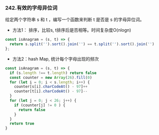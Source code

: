 ### 242.有效的字母异位词
给定两个字符串 s 和 t ，编写一个函数来判断 t 是否是 s 的字母异位词。
- 方法1： 排序，比较s, t排序后是否相等。时间复杂度O(nlogn)
```js
const isAnagram = (s, t) => {
  return s.split('').sort().join('') == t.split('').sort().join('')
};
```

- 方法2：hash Map, 统计每个字母出现的频次
```js
const isAnagram = (s, t) => {
  if (s.length !== t.length) return false
  const counter = new Array(26).fill(0)
  for (let i = 0; i < s.length; i++) {
    counter[s[i].charCodeAt() - 97]++
    counter[t[i].charCodeAt() - 97]--
  }
  for (let j = 0; j < 26; j++) {
    if (counter[j] != 0 ) {
      return false
    }
  }
  return true
}
```